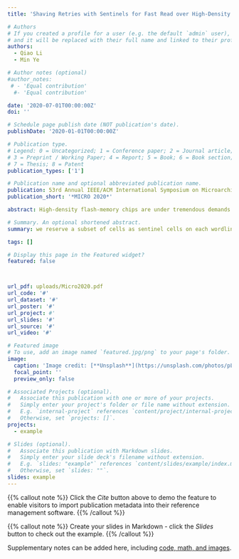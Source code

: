 ```yaml
---
title: 'Shaving Retries with Sentinels for Fast Read over High-Density 3D Flash'

# Authors
# If you created a profile for a user (e.g. the default `admin` user), write the username (folder name) here
# and it will be replaced with their full name and linked to their profile.
authors:
  - Qiao Li
  - Min Ye

# Author notes (optional)
#author_notes:
 # - 'Equal contribution'
  #- 'Equal contribution'

date: '2020-07-01T00:00:00Z'
doi: ''

# Schedule page publish date (NOT publication's date).
publishDate: '2020-01-01T00:00:00Z'

# Publication type.
# Legend: 0 = Uncategorized; 1 = Conference paper; 2 = Journal article;
# 3 = Preprint / Working Paper; 4 = Report; 5 = Book; 6 = Book section;
# 7 = Thesis; 8 = Patent
publication_types: ['1']

# Publication name and optional abbreviated publication name.
publication: 53rd Annual IEEE/ACM International Symposium on Microarchitecture 
publication_short: '*MICRO 2020*'

abstract: High-density flash-memory chips are under tremendous demands with the exponential growth of data. At the same time, the slow read performance of these high-density flashmemory chips becomes a new challenge. In this work, we analyze the high raw bit error rates (RBER) issue by characterizing the error behaviours of 3D QLC flash-memory chips. A preferred read voltage to a QLC cell could vary among layers and might even change in a short period of time due to the temperature. A sentinel-cell approach is thus proposed to utilize the error characteristics among cells. We propose to infer the optimal read voltages of a wordline based on errors introduced on sentinel cells. An on-line calibration procedure is further presented to resolve the problem of possible non-uniform error distribution on some wordlines. With optimal voltages being inferred, the number of read retries will be significantly reduced. Experiments show that optimal read voltages can be instantly obtained in 94% cases on average over the evaluated QLC flash memory with at most 2 read retries, and with merely 0.2% space overheads for adopting sentinel cells. The number of read retries could be reduced by 82% on average, and the read performance can be improved by 74% on average through a series of extensive experiments over 3D TLC and QLC flash-memory chips.

# Summary. An optional shortened abstract.
summary: we reserve a subset of cells as sentinel cells on each wordline and select one read voltage as the sentinel voltage.

tags: []

# Display this page in the Featured widget?
featured: false



url_pdf: uploads/Micro2020.pdf
url_code: '#'
url_dataset: '#'
url_poster: '#'
url_project: #'
url_slides: '#'
url_source: '#'
url_video: '#'

# Featured image
# To use, add an image named `featured.jpg/png` to your page's folder.
image:
  caption: 'Image credit: [**Unsplash**](https://unsplash.com/photos/pLCdAaMFLTE)'
  focal_point: ''
  preview_only: false

# Associated Projects (optional).
#   Associate this publication with one or more of your projects.
#   Simply enter your project's folder or file name without extension.
#   E.g. `internal-project` references `content/project/internal-project/index.md`.
#   Otherwise, set `projects: []`.
projects:
  - example

# Slides (optional).
#   Associate this publication with Markdown slides.
#   Simply enter your slide deck's filename without extension.
#   E.g. `slides: "example"` references `content/slides/example/index.md`.
#   Otherwise, set `slides: ""`.
slides: example
---
```


{{% callout note %}}
Click the _Cite_ button above to demo the feature to enable visitors to import publication metadata into their reference management software.
{{% /callout %}}

{{% callout note %}}
Create your slides in Markdown - click the _Slides_ button to check out the example.
{{% /callout %}}

Supplementary notes can be added here, including [code, math, and images](https://wowchemy.com/docs/writing-markdown-latex/).
